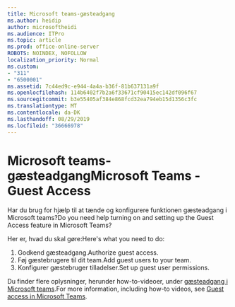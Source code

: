 ```yaml
---
title: Microsoft teams-gæsteadgang
ms.author: heidip
author: microsoftheidi
ms.audience: ITPro
ms.topic: article
ms.prod: office-online-server
ROBOTS: NOINDEX, NOFOLLOW
localization_priority: Normal
ms.custom:
- "311"
- "6500001"
ms.assetid: 7c44ed9c-e944-4a4a-b36f-81b637131a9f
ms.openlocfilehash: 114b6402f7b2a6f33671cf90415ec142df096f67
ms.sourcegitcommit: b3e55405af384e868fcd32ea794eb15d1356c3fc
ms.translationtype: MT
ms.contentlocale: da-DK
ms.lasthandoff: 08/29/2019
ms.locfileid: "36666978"
---
```

# <a name="microsoft-teams---guest-access"></a><span data-ttu-id="8dae3-102">Microsoft teams-gæsteadgang</span><span class="sxs-lookup"><span data-stu-id="8dae3-102">Microsoft Teams - Guest Access</span></span>

<span data-ttu-id="8dae3-103">Har du brug for hjælp til at tænde og konfigurere funktionen gæsteadgang i Microsoft teams?</span><span class="sxs-lookup"><span data-stu-id="8dae3-103">Do you need help turning on and setting up the Guest Access feature in Microsoft Teams?</span></span>

<span data-ttu-id="8dae3-104">Her er, hvad du skal gøre:</span><span class="sxs-lookup"><span data-stu-id="8dae3-104">Here's what you need to do:</span></span>

1. <span data-ttu-id="8dae3-105">Godkend gæsteadgang.</span><span class="sxs-lookup"><span data-stu-id="8dae3-105">Authorize guest access.</span></span>
1. <span data-ttu-id="8dae3-106">Føj gæstebrugere til dit team.</span><span class="sxs-lookup"><span data-stu-id="8dae3-106">Add guest users to your team.</span></span>
1. <span data-ttu-id="8dae3-107">Konfigurer gæstebruger tilladelser.</span><span class="sxs-lookup"><span data-stu-id="8dae3-107">Set up guest user permissions.</span></span>

<span data-ttu-id="8dae3-108">Du finder flere oplysninger, herunder how-to-videoer, under [gæsteadgang i Microsoft teams](https://docs.microsoft.com/microsoftteams/guest-access).</span><span class="sxs-lookup"><span data-stu-id="8dae3-108">For more information, including how-to videos, see [Guest access in Microsoft Teams](https://docs.microsoft.com/microsoftteams/guest-access).</span></span>
